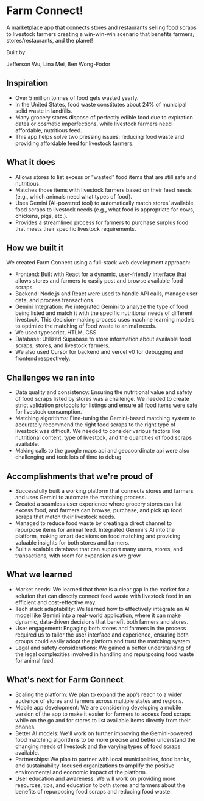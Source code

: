 # Farm Connect!

A marketplace app that connects stores and restaurants selling food scraps to livestock farmers creating a win-win-win scenario that benefits farmers, stores/restaurants, and the planet!


Built by:

Jefferson Wu, Lina Mei, Ben Wong-Fodor


## Inspiration
- Over 5 million tonnes of food gets wasted yearly.
- In the United States, food waste constitutes about 24% of municipal solid waste in landfills.
- Many grocery stores dispose of perfectly edible food due to expiration dates or cosmetic imperfections, while livestock farmers need affordable, nutritious feed.
- This app helps solve two pressing issues: reducing food waste and providing affordable feed for livestock farmers.

## What it does
- Allows stores to list excess or "wasted" food items that are still safe and nutritious.
- Matches those items with livestock farmers based on their feed needs (e.g., which animals need what types of food).
- Uses Gemini (AI-powered tool) to automatically match stores’ available food scraps to livestock needs (e.g., what food is appropriate for cows, chickens, pigs, etc.).
- Provides a streamlined process for farmers to purchase surplus food that meets their specific livestock requirements.

## How we built it
We created Farm Connect using a full-stack web development approach:

- Frontend: Built with React for a dynamic, user-friendly interface that allows stores and farmers to easily post and browse available food scraps.
- Backend: Node.js and React were used to handle API calls, manage user data, and process transactions.
- Gemini Integration: We integrated Gemini to analyze the type of food being listed and match it with the specific nutritional needs of different livestock. This decision-making process uses machine learning models to optimize the matching of food waste to animal needs.
- We used typescript, HTLM, CSS
- Database: Utilized Supabase to store information about available food scraps, stores, and livestock farmers.
- We also used Cursor for backend and vercel v0 for debugging and frontend respectively.

## Challenges we ran into
- Data quality and consistency: Ensuring the nutritional value and safety of food scraps listed by stores was a challenge. We needed to create strict validation protocols for listings and ensure all food items were safe for livestock consumption.
- Matching algorithms: Fine-tuning the Gemini-based matching system to accurately recommend the right food scraps to the right type of livestock was difficult. We needed to consider various factors like nutritional content, type of livestock, and the quantities of food scraps available.
- Making calls to the google maps api and geocoordinate api were also challenging and took lots of time to debug

## Accomplishments that we're proud of
- Successfully built a working platform that connects stores and farmers and uses Gemini to automate the matching process.
- Created a seamless user experience where grocery stores can list excess food, and farmers can browse, purchase, and pick up food scraps that match their livestock needs.
- Managed to reduce food waste by creating a direct channel to repurpose items for animal feed.
Integrated Gemini's AI into the platform, making smart decisions on food matching and providing valuable insights for both stores and farmers.
- Built a scalable database that can support many users, stores, and transactions, with room for expansion as we grow.

## What we learned
- Market needs: We learned that there is a clear gap in the market for a solution that can directly connect food waste with livestock feed in an efficient and cost-effective way.
- Tech stack adaptability: We learned how to effectively integrate an AI model like Gemini into a real-world application, where it can make dynamic, data-driven decisions that benefit both farmers and stores.
- User engagement: Engaging both stores and farmers in the process required us to tailor the user interface and experience, ensuring both groups could easily adopt the platform and trust the matching system.
- Legal and safety considerations: We gained a better understanding of the legal complexities involved in handling and repurposing food waste for animal feed.

## What's next for Farm Connect
- Scaling the platform: We plan to expand the app’s reach to a wider audience of stores and farmers across multiple states and regions.
- Mobile app development: We are considering developing a mobile version of the app to make it easier for farmers to access food scraps while on the go and for stores to list available items directly from their phones.
- Better AI models: We'll work on further improving the Gemini-powered food matching algorithms to be more precise and better understand the changing needs of livestock and the varying types of food scraps available.
- Partnerships: We plan to partner with local municipalities, food banks, and sustainability-focused organizations to amplify the positive environmental and economic impact of the platform.
 - User education and awareness: We will work on providing more resources, tips, and education to both stores and farmers about the benefits of repurposing food scraps and reducing food waste.
